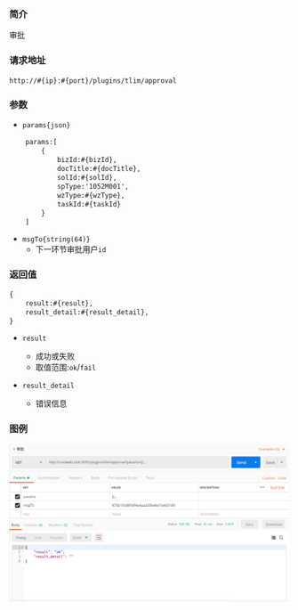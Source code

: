 ### 简介

审批

### 请求地址
```
http://#{ip}:#{port}/plugins/tlim/approval
```

### 参数

- `params{json}`
```
    params:[
        {
            bizId:#{bizId},
            docTitle:#{docTitle},
            solId:#{solId},
            spType:'1052M001',
            wzType:#{wzType},
            taskId:#{taskId}
        }
    ]
```
- `msgTo{string(64)}`
    - 下一环节审批用户`id`
### 返回值
```
{
    result:#{result},
    result_detail:#{result_detail},
}
```

- `result`
    - 成功或失败
    - 取值范围:`ok`/`fail`

- `result_detail`
    - 错误信息


### 图例

![Alt text][demo1]

[demo1]:https://github.com/GepengCn/tlim/blob/master/images/APPROVAL.png?raw=true
